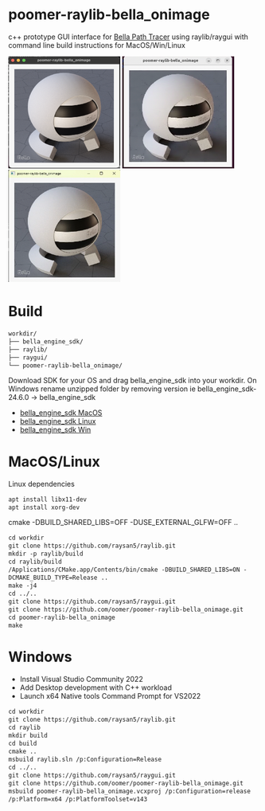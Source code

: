 # poomer-raylib-bella_onimage

c++ prototype GUI interface for [Bella Path Tracer](https://bellarender.com) using raylib/raygui with command line build instructions for MacOS/Win/Linux

<img src="resources/raylibmac.png" alt="Alt text" width="225" height="225">
<img src="resources/raylibubuntu.png" alt="Alt text" width="225" height="225">
<img src="resources/raylibwin.png" alt="Alt text" width="225" height="225">

# Build

```
workdir/
├── bella_engine_sdk/
├── raylib/
├── raygui/
└── poomer-raylib-bella_onimage/
```

Download SDK for your OS and drag bella_engine_sdk into your workdir. On Windows rename unzipped folder by removing version ie bella_engine_sdk-24.6.0 -> bella_engine_sdk

- [bella_engine_sdk MacOS](https://downloads.bellarender.com/bella_engine_sdk-24.6.0.dmg)
- [bella_engine_sdk Linux](https://downloads.bellarender.com/bella_engine_sdk-24.6.0.tar.gz)
- [bella_engine_sdk Win](https://downloads.bellarender.com/bella_engine_sdk-24.6.0.zip)


# MacOS/Linux

Linux dependencies
```
apt install libx11-dev
apt install xorg-dev
```

cmake -DBUILD_SHARED_LIBS=OFF -DUSE_EXTERNAL_GLFW=OFF ..

```
cd workdir
git clone https://github.com/raysan5/raylib.git
mkdir -p raylib/build
cd raylib/build
/Applications/CMake.app/Contents/bin/cmake -DBUILD_SHARED_LIBS=ON -DCMAKE_BUILD_TYPE=Release ..
make -j4
cd ../..
git clone https://github.com/raysan5/raygui.git
git clone https://github.com/oomer/poomer-raylib-bella_onimage.git
cd poomer-raylib-bella_onimage
make
```

# Windows
- Install Visual Studio Community 2022 
- Add Desktop development with C++ workload
- Launch x64 Native tools Command Prompt for VS2022
```
cd workdir
git clone https://github.com/raysan5/raylib.git
cd raylib
mkdir build
cd build
cmake ..
msbuild raylib.sln /p:Configuration=Release 
cd ../..
git clone https://github.com/raysan5/raygui.git
git clone https://github.com/oomer/poomer-raylib-bella_onimage.git
msbuild poomer-raylib-bella_onimage.vcxproj /p:Configuration=release /p:Platform=x64 /p:PlatformToolset=v143
```
